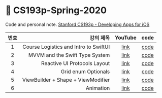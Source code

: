 # 🍎 CS193p-Spring-2020
Code and personal note. [Stanford CS193p - Developing Apps for iOS](https://cs193p.sites.stanford.edu/)

| 번호 | 강의 제목 | YouTube | code |
|:---:|---:|:---:|:---:|
|1|Course Logistics and Intro to SwiftUI|[link](https://youtu.be/jbtqIBpUG7g)|[code](https://github.com/KYHyeon/CS193p-Spring-2020/tree/master/Lecture1)|
|2|MVVM and the Swift Type System|[link](https://youtu.be/4GjXq2Sr55Q)|[code](https://github.com/KYHyeon/CS193p-Spring-2020/tree/master/Lecture2)|
|3|Reactive UI Protocols Layout|[link](https://www.youtube.com/watch?v=SIYdYpPXil4&list=PLpGHT1n4-mAtTj9oywMWoBx0dCGd51_yG&index=3)|[code](https://github.com/KYHyeon/CS193p-Spring-2020/tree/master/Lecture3)|
|4|Grid enum Optionals|[link](https://www.youtube.com/watch?v=eHEeWzFP6O4&list=PLpGHT1n4-mAtTj9oywMWoBx0dCGd51_yG&index=4)|[code](https://github.com/KYHyeon/CS193p-Spring-2020/tree/master/Lecture4)|
|5|ViewBuilder + Shape + ViewModifier|[link](https://www.youtube.com/watch?v=oDKDGCRdSHc)|[code](https://github.com/KYHyeon/CS193p-Spring-2020/tree/master/Lecture5/Memorize)|
|6|Animation|[link](https://www.youtube.com/watch?v=3krC2c56ceQ)|[code](https://github.com/KYHyeon/CS193p-Spring-2020/tree/master/Lecture6/Memorize)|
